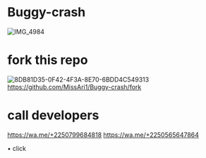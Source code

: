 # Buggy-crash
![IMG_4984](https://github.com/user-attachments/assets/b3c986a7-6b04-4959-bc2f-562f7d9411ac)
# fork this repo
![8DB81D35-0F42-4F3A-8E70-6BDD4C549313](https://github.com/user-attachments/assets/069d2a92-d5f2-448b-bd32-366710e74f62)https://github.com/MissAri1/Buggy-crash/fork
# call developers 
 https://wa.me/+2250799684818
 https://wa.me/+2250565647864




• click
